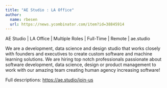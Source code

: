 ```yaml
---
title: "AE Studio : LA Office"
author:
  name: rbesen
  url: https://news.ycombinator.com/item?id=38845914
---
```

AE Studio | LA Office | Multiple Roles | Full-Time | Remote | ae.studio

We are a development, data science and design studio that works closely with founders and executives to create custom software and machine learning solutions.
We are hiring top notch professionals passionate about software development, data science, design or product management to work with our amazing team creating human agency increasing software!

Full descriptions: <a href="https:&#x2F;&#x2F;ae.studio&#x2F;join-us" rel="nofollow">https:&#x2F;&#x2F;ae.studio&#x2F;join-us</a>
